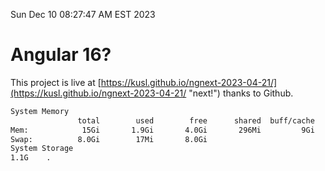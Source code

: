 Sun Dec 10 08:27:47 AM EST 2023

# Angular 16?


This project is live at [https://kusl.github.io/ngnext-2023-04-21/](https://kusl.github.io/ngnext-2023-04-21/ "next!") thanks to Github.

```bash
System Memory
               total        used        free      shared  buff/cache   available
Mem:            15Gi       1.9Gi       4.0Gi       296Mi         9Gi        13Gi
Swap:          8.0Gi        17Mi       8.0Gi
System Storage
1.1G	.
```
